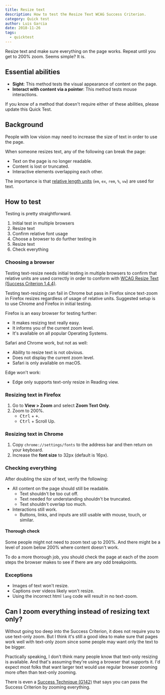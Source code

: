 ```yaml
---
title: Resize text
description: How to test the Resize Text WCAG Success Criterion.
category: Quick test
author: Luis Garcia
date: 2018-11-26
tags:
  - quicktest
---
```


Resize text and make sure everything on the page works. Repeat until you get to 200% zoom. Seems simple? It is.


## Essential abilities

- **Sight**: This method tests the visual appearance of content on the page.
- **Interact with content via a pointer**: This method tests mouse interactions.

If you know of a method that doesn't require either of these abilities, please update this Quick Test.


## Background

People with low vision may need to increase the size of text in order to use the page.

When someone resizes text, any of the following can break the page:

- Text on the page is no longer readable.
- Content is lost or truncated.
- Interactive elements overlapping each other.

The importance is that [relative length units](https://developer.mozilla.org/en-US/docs/Web/CSS/length#Units) (`em`, `ex`, `rem`, `%`, `vw`) are used for text.


## How to test

Testing is pretty straightforward.

1. Initial test in multiple browsers
1. Resize text
1. Confirm relative font usage
1. Choose a browser to do further testing in
1. Resize text
1. Check everything


### Choosing a browser

Testing text-resize needs initial testing in multiple browsers to confirm that relative units are used correctly in order to conform with [WCAG Resize Text (Success Criterion 1.4.4)](https://www.w3.org/TR/UNDERSTANDING-WCAG20/visual-audio-contrast-scale.html).

Testing text-resizing can fail in Chrome but pass in Firefox since text-zoom in Firefox resizes regardless of usage of relative units. Suggested setup is to use Chrome and Firefox in initial testing.

Firefox is an easy browser for testing further:

- It makes resizing text really easy.
- It informs you of the current zoom level.
- It's available on all popular Operating Systems.

Safari and Chrome work, but not as well:

- Ability to resize text is not obvious.
- Does not display the current zoom level.
- Safari is only available on macOS.

Edge won't work:

- Edge only supports text-only resize in Reading view.

### Resizing text in Firefox

1. Go to <strong>View > Zoom</strong> and select <strong>Zoom Text Only</strong>.
1. Zoom to 200%.
    - <kbd>Ctrl</kbd> + <kbd>+</kbd>.
    - <kbd>Ctrl</kbd> + Scroll Up.

### Resizing text in Chrome

1. Copy `chrome://settings/fonts` to the address bar and then return on your keyboard.
1. Increase the **font size** to 32px (default is 16px).

### Checking everything

After doubling the size of text, verify the following:

- All content on the page should still be readable.
    - Text shouldn't be too cut off.
    - Text needed for understanding shouldn't be truncated.
    - Text shouldn't overlap too much.
- Interactions still work.
    - Buttons, links, and inputs are still usable with mouse, touch, or similar.

#### Thorough check

Some people might not need to zoom text up to 200%. And there might be a level of zoom below 200% where content doesn't work.

To do a more thorough job, you should check the page at each of the zoom steps the browser makes to see if there are any odd breakpoints.

### Exceptions

- Images of text won't resize.
- Captions over videos likely won't resize.
- Using the incorrect html `lang` code will result in no text-zoom.


## Can I zoom everything instead of resizing text only?

Without going too deep into the Success Criterion, it does not require you to use text-only zoom. But I think it's still a good idea to make sure that pages work well with text-only zoom since some people may want only the text to be bigger.

Practically speaking, I don't think many people know that text-only resizing is available. And that's assuming they're using a browser that supports it. I'd expect most folks that want larger text would use regular browser zooming more often than text-only zooming.

There is even a [Success Technique (G142)](https://www.w3.org/TR/2016/NOTE-WCAG20-TECHS-20161007/G142) that says you can pass the Success Criterion by zooming everything.
